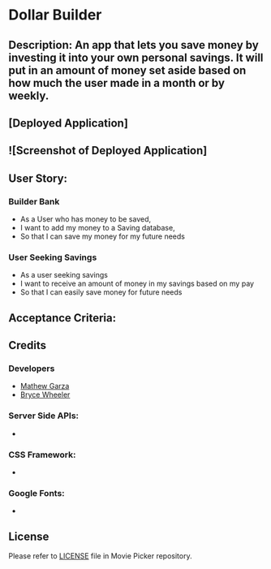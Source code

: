 # Dollar Builder

##  Description: An app that lets you save money by investing it into your own personal savings. It will put in an amount of money set aside based on how much the user made in a month or by weekly.

## [Deployed Application]

## ![Screenshot of Deployed Application]

## User Story:

### Builder Bank
- As a User who has money to be saved,
- I want to add my money to a Saving database,
- So that I can save my money for my future needs

### User Seeking Savings
- As a user seeking savings
- I want to receive an amount of money in my savings based on my pay
- So that I can easily save money for future needs

## Acceptance Criteria:



## Credits

### Developers
- [Mathew Garza](https://github.com/mgarza0802)
- [Bryce Wheeler](https://github.com/BryceGitHuba)

### Server Side APIs:
- 

### CSS Framework:
- 

### Google Fonts: 
- 

## License
Please refer to [LICENSE](./LICENSE) file in Movie Picker repository.
